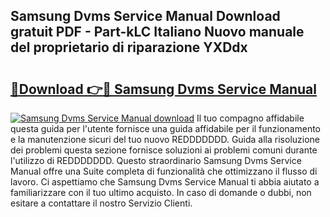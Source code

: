 ## Samsung Dvms Service Manual Download gratuit PDF - Part-kLC Italiano Nuovo manuale del proprietario di riparazione YXDdx

# <h2><a href="http://df93qb.blite.top/?on=Samsung+Dvms+Service+Manual">🔗Download 👉🔴 Samsung Dvms Service Manual</a></h2>

[![Samsung Dvms Service Manual download](https://i.imgur.com/lujVjoI.png)](http://df93qb.blite.top/?on=Samsung+Dvms+Service+Manual)
Il tuo compagno affidabile questa guida per l'utente fornisce una guida affidabile per il funzionamento e la manutenzione sicuri del tuo nuovo REDDDDDDD. Guida alla risoluzione dei problemi questa sezione fornisce soluzioni ai problemi comuni durante l'utilizzo di REDDDDDDD. Questo straordinario Samsung Dvms Service Manual offre una Suite completa di funzionalità che ottimizzano il flusso di lavoro. Ci aspettiamo che Samsung Dvms Service Manual ti abbia aiutato a familiarizzare con il tuo ultimo acquisto. In caso di domande o dubbi, non esitare a contattare il nostro Servizio Clienti.
